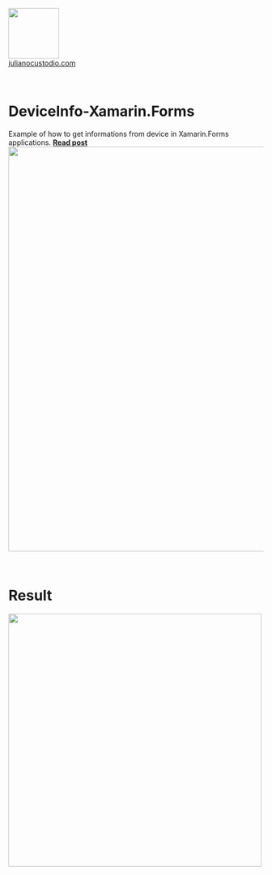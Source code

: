 

  <a href="http://julianocustodio.com" target="_blank"><image width="100px" src="https://julianocustodiosite.files.wordpress.com/2017/02/cropped-logojuliano.png?w=300&h=300&crop=1"/></a>
 <br/><a href="http://julianocustodio.com">julianocustodio.com</a>

 
<br/>


# DeviceInfo-Xamarin.Forms
Example of how to get informations from device in Xamarin.Forms applications.
<a href="https://julianocustodio.com/deviceinfo/" target="_blank"><b> Read post</b></a></br> 
<a href="https://julianocustodio.com/deviceinfo/">
<image width="800px" src="https://julianocustodiosite.files.wordpress.com/2018/04/walldeviceinfo.png?w=768"/></a>

<br/>


# Result
<p>
  <image height="500px"src="https://julianocustodiosite.files.wordpress.com/2018/04/screenshot_20180409-134109.png?w=400&h=633"/>  
</p>


